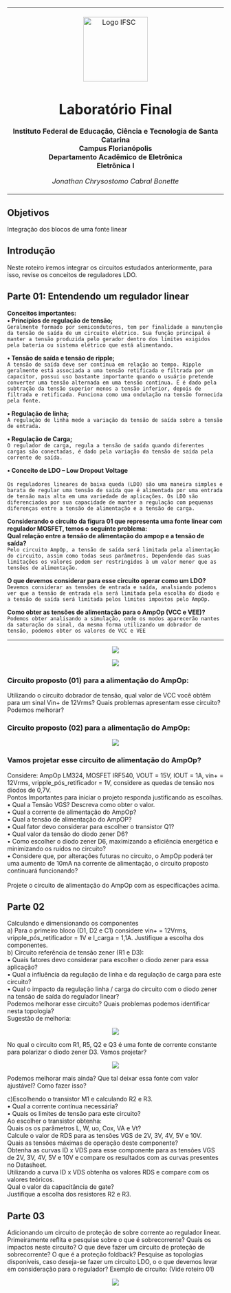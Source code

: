 <table align="center"><tr><td align="center" width="9999"><br>
<img src="../../Imagens/logoifsc.png" align="center" width="150" alt="Logo IFSC">

# Laboratório Final

<b>Instituto Federal de Educação, Ciência e Tecnologia de Santa Catarina<br>
Campus Florianópolis<br>
Departamento Acadêmico de Eletrônica<br>
Eletrônica I</b>

*Jonathan Chrysostomo Cabral Bonette*
</td></tr></table>

## Objetivos

Integração dos blocos de uma fonte linear

## Introdução
Neste roteiro iremos integrar os circuitos estudados anteriormente, para isso, revise os conceitos de reguladores LDO.

## Parte 01: Entendendo um regulador linear  
<b>Conceitos importantes:<br></b>
<b>• Princípios de regulação de tensão;<br></b>
`Geralmente formado por semicondutores, tem por finalidade a manutenção da tensão de saída de um circuito elétrico. Sua função principal é manter a tensão produzida pelo gerador dentro dos limites exigidos pela bateria ou sistema elétrico que está alimentando.`

<b>• Tensão de saída e tensão de ripple;<br></b>
`A tensão de saída deve ser contínua em relação ao tempo. Ripple geralmente está associada a uma tensão retificada e filtrada por um capacitor, possui uso bastante importante quando o usuário pretende converter uma tensão alternada em uma tensão contínua. É é dado pela subtração da tensão superior menos a tensão inferior, depois de filtrada e retificada. Funciona como uma ondulação na tensão fornecida pela fonte.`

<b>• Regulação de linha;<br></b>
`A regulação de linha mede a variação da tensão de saída sobre a tensão de entrada.`

<b>• Regulação de Carga;<br></b>
`O regulador de carga, regula a tensão de saída quando diferentes cargas são conectadas, é dado pela variação da tensão de saída pela corrente de saída.`

<b>• Conceito de LDO – Low Dropout Voltage<br><br></b>
`Os reguladores lineares de baixa queda (LDO) são uma maneira simples e barata de regular uma tensão de saída que é alimentada por uma entrada de tensão mais alta em uma variedade de aplicações. Os LDO são diferenciados por sua capacidade de manter a regulação com pequenas diferenças entre a tensão de alimentação e a tensão de carga.`

<b>Considerando o circuito da figura 01 que representa uma fonte linear com regulador MOSFET, temos o seguinte problema:<br></b>
<b>Qual relação entre a tensão de alimentação do ampop e a tensão de saída?<br></b>
`Pelo circuito AmpOp, a tensão de saída será limitada pela alimentação do circuito, assim como todas seus parâmetros. Dependendo das suas limitações os valores podem ser restringidos à um valor menor que as tensões de alimentação.`

<b>O que devemos considerar para esse circuito operar como um LDO?<br></b>
`Devemos considerar as tensões de entrada e saída, analsiando podemos ver que a tensão de entrada ela será limitada pela escolha do diodo e a tensão de saída será limitada pelos limites impostos pelo AmpOp.`

<b>Como obter as tensões de alimentação para o AmpOp (VCC e VEE)?<br></b>
`Podemos obter analisando a simulação, onde os modos aparecerão nantes da saturação do sinal, da mesma forma utilizando um dobrador de tensão, podemos obter os valores de VCC e VEE`

------------------

<p align="center"><img src="../../Imagens/Laboratório Final/imagem1.png" align="center"><br></p>
<p align="center"><img src="../../Imagens/Laboratório Final/imagem2.png" align="center"><br></p>

### Circuito proposto (01) para a alimentação do AmpOp:

Utilizando o circuito dobrador de tensão, qual valor de VCC você obtêm para um sinal Vin+ de 12Vrms? Quais problemas apresentam esse circuito? Podemos melhorar?

### Circuito proposto (02) para a alimentação do AmpOp:

<p align="center"><img src="../../Imagens/Laboratório Final/imagem3.png" align="center"><br></p>

### Vamos projetar esse circuito de alimentação do AmpOp?
Considere: AmpOp LM324, MOSFET IRF540, VOUT = 15V, IOUT = 1A, vin+ = 12Vrms, vripple_pós_retificador = 1V, considere as quedas de tensão nos diodos de 0,7V.<br>
Pontos Importantes para iniciar o projeto responda justificando as escolhas.<br>
• Qual a Tensão VGS? Descreva como obter o valor.<br>
• Qual a corrente de alimentação do AmpOp?<br>
• Qual a tensão de alimentação do AmpOP?<br>
• Qual fator devo considerar para escolher o transistor Q1?<br>
• Qual valor da tensão do diodo zener D6?<br>
• Como escolher o diodo zener D6, maximizando a eficiência energética e minimizando os ruídos no circuito?<br>
• Considere que, por alterações futuras no circuito, o AmpOp poderá ter uma aumento de 10mA na corrente de alimentação, o circuito proposto continuará funcionando?<br><br>
Projete o circuito de alimentação do AmpOp com as especificações acima.

## Parte 02
Calculando e dimensionando os componentes<br>
a) Para o primeiro bloco (D1, D2 e C1) considere vin+ = 12Vrms, vripple_pós_retificador = 1V e I_carga = 1,1A. Justifique a escolha dos componentes.<br>
b) Circuito referência de tensão zener (R1 e D3):<br>
• Quais fatores devo considerar para escolher o diodo zener para essa aplicação?<br>
• Qual a influência da regulação de linha e da regulação de carga para este circuito?<br>
• Qual o impacto da regulação linha / carga do circuito com o diodo zener na tensão de saída do regulador linear?<br>
Podemos melhorar esse circuito? Quais problemas podemos identificar nesta topologia?<br>
Sugestão de melhoria:<br>

<p align="center"><img src="../../Imagens/Laboratório Final/imagem4.png" align="center"><br></p>

No qual o circuito com R1, R5, Q2 e Q3 é uma fonte de corrente constante para polarizar o diodo zener D3. Vamos projetar?

<p align="center"><img src="../../Imagens/Laboratório Final/imagem5.png" align="center"><br></p>

Podemos melhorar mais ainda? Que tal deixar essa fonte com valor ajustável? Como fazer isso?

c)Escolhendo o transistor M1 e calculando R2 e R3.<br>
• Qual a corrente contínua necessária?<br>
• Quais os limites de tensão para este circuito?<br>
Ao escolher o transistor obtenha:<br>
Quais os os parâmetros L, W, uo, Cox, VA e Vt?<br>
Calcule o valor de RDS para as tensões VGS de 2V, 3V, 4V, 5V e 10V.<br>
Quais as tensões máximas de operação deste componente?<br>
Obtenha as curvas ID x VDS para esse componente para as tensões VGS de 2V, 3V, 4V, 5V e 10V e compare os resultados com as curvas presentes no Datasheet.<br>
Utilizando a curva ID x VDS obtenha os valores RDS e compare com os valores teóricos.<br>
Qual o valor da capacitância de gate?<br>
Justifique a escolha dos resistores R2 e R3.<br>

## Parte 03
Adicionando um circuito de proteção de sobre corrente ao regulador linear.
Primeiramente reflita e pesquise sobre o que é sobrecorrente? Quais os impactos neste circuito?
O que deve fazer um circuito de proteção de sobrecorrente? O que é a proteção foldback?
Pesquise as topologias disponíveis, caso deseja-se fazer um circuito LDO, o o que devemos levar em consideração para o regulador?
Exemplo de circuito: (Vide roteiro 01)

<p align="center"><img src="../../Imagens/Laboratório Final/imagem6.png" align="center"><br></p>
